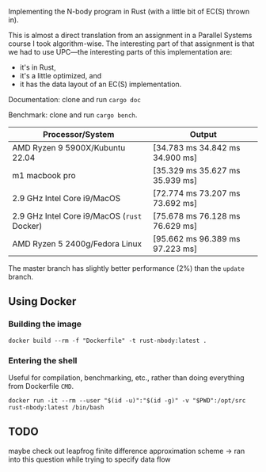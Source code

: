 Implementing the N-body program in Rust (with a little bit of EC(S) thrown in).

This is almost a direct translation from an assignment in a Parallel Systems
course I took algorithm-wise.
The interesting part of that assignment is that we had to use UPC—the
interesting parts of this implementation are:

- it's in Rust,
- it's a little optimized, and
- it has the data layout of an EC(S) implementation.

Documentation: clone and run `cargo doc`

Benchmark: clone and run `cargo bench`.

| Processor/System                            | Output                          |
| ------------------------------------------- | ------------------------------- |
| AMD Ryzen 9 5900X/Kubuntu 22.04             | [34.783 ms 34.842 ms 34.900 ms] |
| m1 macbook pro                              | [35.329 ms 35.627 ms 35.939 ms] |
| 2.9 GHz Intel Core i9/MacOS                 | [72.774 ms 73.207 ms 73.692 ms] |
| 2.9 GHz Intel Core i9/MacOS (`rust` Docker) | [75.678 ms 76.128 ms 76.629 ms] |
| AMD Ryzen 5 2400g/Fedora Linux              | [95.662 ms 96.389 ms 97.223 ms] |

The master branch has slightly better performance (2%) than the `update` branch.

## Using Docker

### Building the image

```
docker build --rm -f "Dockerfile" -t rust-nbody:latest .
```

### Entering the shell

Useful for compilation, benchmarking, etc., rather than doing everything from Dockerfile `CMD`.

```
docker run -it --rm --user "$(id -u)":"$(id -g)" -v "$PWD":/opt/src rust-nbody:latest /bin/bash
```

## TODO

maybe check out leapfrog finite difference approximation scheme
-> ran into this question while trying to specify data flow
